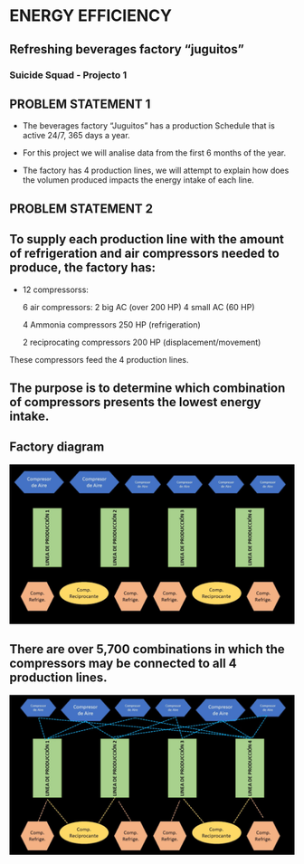 # ENERGY EFFICIENCY
## Refreshing beverages factory “juguitos”
### Suicide Squad - Projecto 1


## PROBLEM STATEMENT 1

* The beverages factory “Juguitos” has a production Schedule that is active 24/7, 365 days a year.

* For this project we will analise data from the first 6 months of the year.

* The factory has 4 production lines, we will attempt to explain how does the volumen produced impacts the energy intake of each line.

## PROBLEM STATEMENT 2

## To supply each production line with the amount of refrigeration and air compressors needed to produce, the factory has:
* 12 compressorss: 
    
    6 air compressors:
      2 big AC (over 200 HP)
      4 small AC (60 HP)
      
    4 Ammonia compressors 250 HP (refrigeration)

    2 reciprocating compressors 200 HP (displacement/movement)

These compressors feed the 4 production lines.

## The purpose is to determine which combination of compressors presents the lowest energy intake.


## Factory diagram

![png](factory_diagram_1.png)

## There are over 5,700 combinations in which the compressors may be connected to all 4 production lines.

![png](factory_diagram_2.png)
